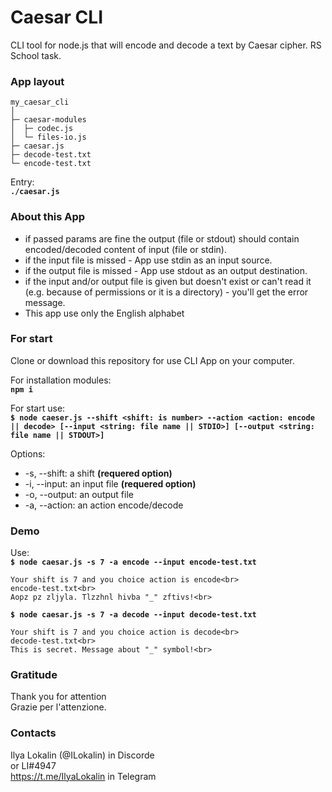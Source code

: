 # Caesar CLI

CLI tool for node.js that will encode and decode a text by Caesar cipher. RS School task.

### App layout

```
my_caesar_cli
│
├─ caesar-modules
│  ├─ codec.js
│  └─ files-io.js
├─ caesar.js
├─ decode-test.txt
└─ encode-test.txt
```

Entry:<br>
**`./caesar.js`**

### About this App
- if passed params are fine the output (file or stdout) should contain encoded/decoded content of input (file or stdin).
- if the input file is missed - App use stdin as an input source.
- if the output file is missed - App use stdout as an output destination.
- if the input and/or output file is given but doesn't exist or can't read it (e.g. because of permissions or it is a directory) - you'll get the error message.
- This app use only the English alphabet

### For start

Clone or download this repository for use CLI App on your computer.

For installation modules:<br>
**`npm i`**

For start use:<br>
**`$ node caeser.js --shift <shift: is number> --action <action: encode || decode> [--input <string: file name || STDIO>] [--output <string: file name || STDOUT>]`**

Options:<br>
- -s, --shift: a shift **(requered option)**
- -i, --input: an input file **(requered option)**
- -o, --output: an output file
- -a, --action: an action encode/decode

### Demo

Use:<br>
**`$ node caesar.js -s 7 -a encode --input encode-test.txt`**

```
Your shift is 7 and you choice action is encode<br>
encode-test.txt<br>
Aopz pz zljyla. Tlzzhnl hivba "_" zftivs!<br>
```

**`$ node caesar.js -s 7 -a decode --input decode-test.txt`**

```
Your shift is 7 and you choice action is decode<br>
decode-test.txt<br>
This is secret. Message about "_" symbol!<br>
```

### Gratitude
Thank you for attention<br>
Grazie per l'attenzione.

### Contacts
Ilya Lokalin (@ILokalin) in Discorde<br>
or LI#4947<br>
https://t.me/IlyaLokalin in Telegram

